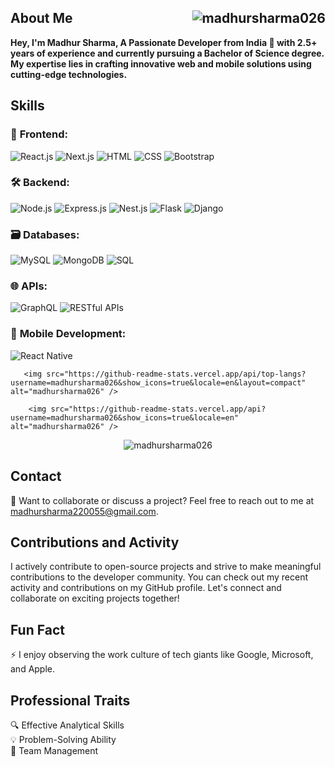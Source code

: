 ## About Me <span style="float: right;"> <img src="https://komarev.com/ghpvc/?username=madhursharma026&label=Profile%20views&color=0e75b6&style=flat" alt="madhursharma026" /> </span>

**Hey, I'm Madhur Sharma, A Passionate Developer from India 🚀 with 2.5+ years of experience and currently pursuing a Bachelor of Science degree. My expertise lies in crafting innovative web and mobile solutions using cutting-edge technologies.**

## Skills
### 🚀 **Frontend:**  
![React.js](https://img.icons8.com/color/48/000000/react-native.png) ![Next.js](https://img.icons8.com/color/48/000000/nextjs.png) ![HTML](https://img.icons8.com/color/48/000000/html-5.png) ![CSS](https://img.icons8.com/color/48/000000/css3.png) ![Bootstrap](https://img.icons8.com/color/48/000000/bootstrap.png)

### 🛠️ **Backend:**  
![Node.js](https://img.icons8.com/color/48/000000/nodejs.png) ![Express.js](https://img.icons8.com/color/48/000000/express.png) ![Nest.js](https://img.icons8.com/color/48/000000/nestjs.png) ![Flask](https://img.icons8.com/color/48/000000/flask.png) ![Django](https://img.icons8.com/color/48/000000/django.png)

### 🗃️ **Databases:**  
![MySQL](https://img.icons8.com/color/48/000000/mysql.png) ![MongoDB](https://img.icons8.com/color/48/000000/mongodb.png) ![SQL](https://img.icons8.com/color/48/000000/sql.png)

### 🌐 **APIs:**  
![GraphQL](https://img.icons8.com/color/48/000000/graphql.png) ![RESTful APIs](https://img.icons8.com/color/48/000000/api-settings.png)

### 📱 **Mobile Development:**  
![React Native](https://img.icons8.com/color/48/000000/react-native.png) 

       <img src="https://github-readme-stats.vercel.app/api/top-langs?username=madhursharma026&show_icons=true&locale=en&layout=compact" alt="madhursharma026" />
    
        <img src="https://github-readme-stats.vercel.app/api?username=madhursharma026&show_icons=true&locale=en" alt="madhursharma026" />




<p align="center"><img src="https://github-readme-streak-stats.herokuapp.com/?user=madhursharma026&" alt="madhursharma026" /></p>

## Contact
📧 Want to collaborate or discuss a project? Feel free to reach out to me at madhursharma220055@gmail.com.

## Contributions and Activity
I actively contribute to open-source projects and strive to make meaningful contributions to the developer community. You can check out my recent activity and contributions on my GitHub profile.
Let's connect and collaborate on exciting projects together!

## Fun Fact
⚡ I enjoy observing the work culture of tech giants like Google, Microsoft, and Apple.

## Professional Traits
🔍 Effective Analytical Skills  
💡 Problem-Solving Ability  
👥 Team Management  
